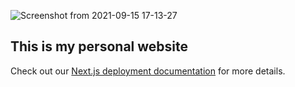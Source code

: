 

![Screenshot from 2021-09-15 17-13-27](https://user-images.githubusercontent.com/26347575/133427543-2e874d92-b5ba-4204-bdfc-5a3508d903a6.png)

## This is my personal website

Check out our [Next.js deployment documentation](https://nextjs.org/docs/deployment) for more details.

